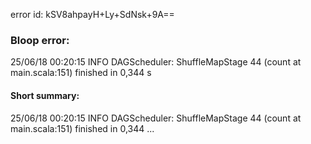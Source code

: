 error id: kSV8ahpayH+Ly+SdNsk+9A==
### Bloop error:

25/06/18 00:20:15 INFO DAGScheduler: ShuffleMapStage 44 (count at main.scala:151) finished in 0,344 s
#### Short summary: 

25/06/18 00:20:15 INFO DAGScheduler: ShuffleMapStage 44 (count at main.scala:151) finished in 0,344 ...